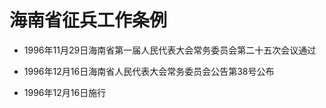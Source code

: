 # 海南省征兵工作条例

- 1996年11月29日海南省第一届人民代表大会常务委员会第二十五次会议通过

- 1996年12月16日海南省人民代表大会常务委员会公告第38号公布

- 1996年12月16日施行

<!-- INFO END -->
